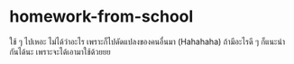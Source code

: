# homework-from-school
ใช้ ๆ ไปเหอะ ไม่ได้ว่าอะไร เพราะก็ไปดัดแปลงของคนอื่นมา (Hahahaha)
ถ้ามีอะไรดี ๆ ก็แนะนำกันได้นะ เพราะจะได้เอามาใช้ด้วยยย
